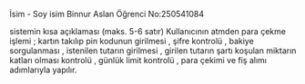 İsim - Soy isim Binnur Aslan
Öğrenci No:250541084

sistemin kısa açıklaması (maks. 5-6 satır)
Kullanıcının atmden para çekme işlemi ; kartın takılıp pin kodunun girilmesi , şifre kontrolü , bakiye sorgulanması , istenilen tutarın girilmesi , girilen tutarın şartı koşulan miktarın katları olması kontrolü , günlük limit kontrolü , para çekimi ve fiş alımı adımlarıyla yapılır. 
